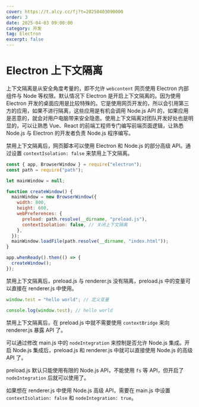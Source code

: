 ```yaml
---
cover: https://t.alcy.cc/fj?t=20250403090000
order: 3
date: 2025-04-03 09:00:00
category: 开发
tag: Electron
excerpt: false
---
```


# Electron 上下文隔离

上下文隔离是从安全角度考量的，即不允许 `webcontent` 网页使用 Electron 内部组件与 Node 等权限。默认情况下 Electron 是开启上下文隔离的。因为使用 Electron 开发的桌面应用是比较特殊的。它是使用网页开发的，所以会引用第三方的应用，如果不进行隔离，这些应用是有机会调用 Node.js API 的，如果应用是恶意的，就会对用户电脑带来安全隐患。使用上下文隔离对团队开发好处也是明显的，可以让熟悉 Vue、React 的前端工程师专门编写前端页面逻辑，让熟悉 Node.js 与 Electron 的开发者负责 Node.js 程序编写。

禁用上下文隔离后，网页脚本可以使用 Electron 和 Node.js 的部分高级 API。通过设置 `contextIsolation: false` 来禁用上下文隔离。

```javascript {12} title="main.js"
const { app, BrowserWindow } = require("electron");
const path = require("path");

let mainWindow = null;

function createWindow() {
  mainWindow = new BrowserWindow({
    width: 800,
    height: 600,
    webPreferences: {
      preload: path.resolve(__dirname, "preload.js"),
      contextIsolation: false, // 关闭上下文隔离
    },
  });
  mainWindow.loadFile(path.resolve(__dirname, "index.html"));
}

app.whenReady().then(() => {
  createWindow();
});
```

禁用上下文隔离后，preload.js 与 renderer.js 没有隔离，preload.js 中的变量可以直接在 renderer.js 中使用。

```javascript title="preload.js"
window.test = "hello world"; // 定义变量
```

```javascript title="renderer.js"
console.log(window.test); // hello world
```

禁用上下文隔离后，在 preload.js 中就不需要使用 `contextBridge` 来向 renderer.js 暴露 API 了。

可以通过修改 main.js 中的 `nodeIntegration` 来控制是否允许 Node.js 集成。开启 Node.js 集成后，preload.js 和 renderer.js 中就可以直接使用 Node.js 的高级 API 了。

preload.js 默认只能使用有限的 Node.js API，不能使用 `fs` 等 API，但开启了 `nodeIntegration` 后就可以使用了。

如果想在 renderer.js 中使用 Node.js 高级 API，需要在 main.js 中设置 `contextIsolation: false` 和 `nodeIntegration: true`。